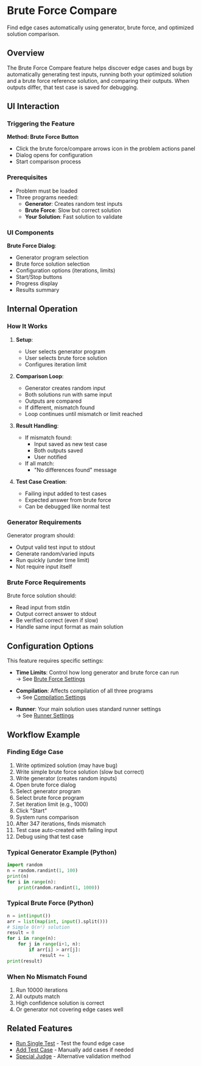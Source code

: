# Brute Force Compare

Find edge cases automatically using generator, brute force, and optimized solution comparison.

## Overview

The Brute Force Compare feature helps discover edge cases and bugs by automatically generating test inputs, running both your optimized solution and a brute force reference solution, and comparing their outputs. When outputs differ, that test case is saved for debugging.

## UI Interaction

### Triggering the Feature

**Method: Brute Force Button**
- Click the brute force/compare arrows icon in the problem actions panel
- Dialog opens for configuration
- Start comparison process

### Prerequisites

- Problem must be loaded
- Three programs needed:
  - **Generator**: Creates random test inputs
  - **Brute Force**: Slow but correct solution
  - **Your Solution**: Fast solution to validate

### UI Components

**Brute Force Dialog**:
- Generator program selection
- Brute force solution selection
- Configuration options (iterations, limits)
- Start/Stop buttons
- Progress display
- Results summary

## Internal Operation

### How It Works

1. **Setup**:
   - User selects generator program
   - User selects brute force solution
   - Configures iteration limit

2. **Comparison Loop**:
   - Generator creates random input
   - Both solutions run with same input
   - Outputs are compared
   - If different, mismatch found
   - Loop continues until mismatch or limit reached

3. **Result Handling**:
   - If mismatch found:
     - Input saved as new test case
     - Both outputs saved
     - User notified
   - If all match:
     - "No differences found" message

4. **Test Case Creation**:
   - Failing input added to test cases
   - Expected answer from brute force
   - Can be debugged like normal test

### Generator Requirements

Generator program should:
- Output valid test input to stdout
- Generate random/varied inputs
- Run quickly (under time limit)
- Not require input itself

### Brute Force Requirements

Brute force solution should:
- Read input from stdin
- Output correct answer to stdout
- Be verified correct (even if slow)
- Handle same input format as main solution

## Configuration Options

This feature requires specific settings:

- **Time Limits**: Control how long generator and brute force can run  
  → See [Brute Force Settings](../configuration/brute-force.md)

- **Compilation**: Affects compilation of all three programs  
  → See [Compilation Settings](../configuration/compilation.md)

- **Runner**: Your main solution uses standard runner settings  
  → See [Runner Settings](../configuration/runner.md)

## Workflow Example

### Finding Edge Case

1. Write optimized solution (may have bug)
2. Write simple brute force solution (slow but correct)
3. Write generator (creates random inputs)
4. Open brute force dialog
5. Select generator program
6. Select brute force program
7. Set iteration limit (e.g., 1000)
8. Click "Start"
9. System runs comparison
10. After 347 iterations, finds mismatch
11. Test case auto-created with failing input
12. Debug using that test case

### Typical Generator Example (Python)

```python
import random
n = random.randint(1, 100)
print(n)
for i in range(n):
    print(random.randint(1, 1000))
```

### Typical Brute Force (Python)

```python
n = int(input())
arr = list(map(int, input().split()))
# Simple O(n²) solution
result = 0
for i in range(n):
    for j in range(i+1, n):
        if arr[i] > arr[j]:
            result += 1
print(result)
```

### When No Mismatch Found

1. Run 10000 iterations
2. All outputs match
3. High confidence solution is correct
4. Or generator not covering edge cases well

## Related Features

- [Run Single Test](run-single-test.md) - Test the found edge case
- [Add Test Case](add-test-case.md) - Manually add cases if needed
- [Special Judge](special-judge.md) - Alternative validation method

